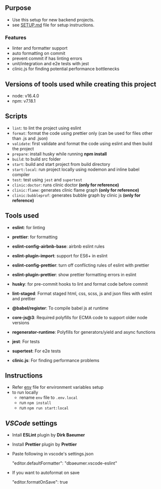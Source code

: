 ## Purpose

- Use this setup for new backend projects.
- see [SETUP.md](SETUP.md) file for setup instructions.

### Features

- linter and formatter support
- auto formatting on commit
- prevent commit if has linting errors
- unit/integration and e2e tests with jest
- clinic.js for finding potential performance bottlenecks

## Versions of tools used while creating this project

- node: v16.4.0
- npm: v7.18.1

## Scripts

- `lint`: to lint the project using eslint
- `format`: format the code using prettier only (can be used for files other than .js and .json)
- `validate`: first validate and format the code using eslint and then build the project
- `prepare`: install husky while running **npm install**
- `build`: to build src folder
- `start`: build and start project from build directory
- `start:local`: run project locally using nodemon and inline babel compiler
- `test`: test using `jest` and `supertest`
- `clinic:doctor`: runs clinic doctor **(only for reference)**
- `clinic:flame`: generates clinic flame graph **(only for reference)**
- `clinic:bubbleprof`: generates bubble graph by clinic js **(only for reference)**

## Tools used

- **eslint**: for linting

- **prettier**: for formatting

- **eslint-config-airbnb-base**: airbnb eslint rules

- **eslint-plugin-import**: support for ES6+ in eslint

- **eslint-config-prettier**: turn off conflicting rules of eslint with prettier

- **eslint-plugin-prettier**: show prettier formatting errors in eslint

- **husky**: for pre-commit hooks to lint and format code before commit

- **lint-staged**: Format staged html, css, scss, js and json files with eslint and prettier

- **@babel/register**: To compile babel js at runtime

- **core-js@3**: Required polyfills for ECMA code to support older node versions

- **regenerator-runtime**: Polyfills for generators/yield and async functions

- **jest**: For tests

- **supertest**: For e2e tests

- **clinic.js**: For finding performance problems

## Instructions

- Refer [env](env) file for environment variables setup
- to run locally
  - rename `env` file to `.env.local`
  - run `npm install`
  - run `npm run start:local`

## _VSCode_ settings

- Intall **ESLint** plugin by **Dirk Baeumer**

- Install **Prettier** plugin by **Prettier**

- Paste following in vscode's settings.json

  "editor.defaultFormatter": "dbaeumer.vscode-eslint"

- If you want to autoformat on save

  "editor.formatOnSave": true
